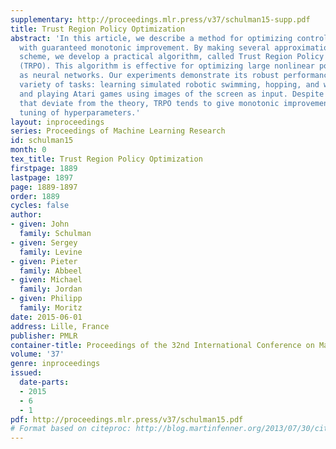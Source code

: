 ```yaml
---
supplementary: http://proceedings.mlr.press/v37/schulman15-supp.pdf
title: Trust Region Policy Optimization
abstract: 'In this article, we describe a method for optimizing control policies,
  with guaranteed monotonic improvement. By making several approximations to the theoretically-justified
  scheme, we develop a practical algorithm, called Trust Region Policy Optimization
  (TRPO). This algorithm is effective for optimizing large nonlinear policies such
  as neural networks. Our experiments demonstrate its robust performance on a wide
  variety of tasks: learning simulated robotic swimming, hopping, and walking gaits;
  and playing Atari games using images of the screen as input. Despite its approximations
  that deviate from the theory, TRPO tends to give monotonic improvement, with little
  tuning of hyperparameters.'
layout: inproceedings
series: Proceedings of Machine Learning Research
id: schulman15
month: 0
tex_title: Trust Region Policy Optimization
firstpage: 1889
lastpage: 1897
page: 1889-1897
order: 1889
cycles: false
author:
- given: John
  family: Schulman
- given: Sergey
  family: Levine
- given: Pieter
  family: Abbeel
- given: Michael
  family: Jordan
- given: Philipp
  family: Moritz
date: 2015-06-01
address: Lille, France
publisher: PMLR
container-title: Proceedings of the 32nd International Conference on Machine Learning
volume: '37'
genre: inproceedings
issued:
  date-parts:
  - 2015
  - 6
  - 1
pdf: http://proceedings.mlr.press/v37/schulman15.pdf
# Format based on citeproc: http://blog.martinfenner.org/2013/07/30/citeproc-yaml-for-bibliographies/
---
```

